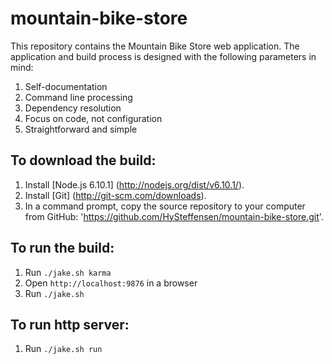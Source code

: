 mountain-bike-store
===================

This repository contains the Mountain Bike Store web application. The application and build process is designed with the following parameters in mind:

1. Self-documentation
2. Command line processing
3. Dependency resolution
4. Focus on code, not configuration
5. Straightforward and simple

To download the build:
---------------------------------------------------------------

1. Install [Node.js 6.10.1] (http://nodejs.org/dist/v6.10.1/).
2. Install [Git] (http://git-scm.com/downloads).
3. In a command prompt, copy the source repository to your computer from GitHub: 'https://github.com/HySteffensen/mountain-bike-store.git'.

To run the build:
---------------------------------------------------------------
1. Run `./jake.sh karma`
2. Open `http://localhost:9876` in a browser
3. Run `./jake.sh`

To run http server:
---------------------------------------------------------------

1. Run `./jake.sh run`
